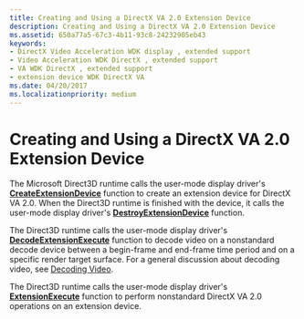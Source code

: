```yaml
---
title: Creating and Using a DirectX VA 2.0 Extension Device
description: Creating and Using a DirectX VA 2.0 Extension Device
ms.assetid: 650a77a5-67c3-4b11-93c8-24232905eb43
keywords:
- DirectX Video Acceleration WDK display , extended support
- Video Acceleration WDK DirectX , extended support
- VA WDK DirectX , extended support
- extension device WDK DirectX VA
ms.date: 04/20/2017
ms.localizationpriority: medium
---
```


# Creating and Using a DirectX VA 2.0 Extension Device


The Microsoft Direct3D runtime calls the user-mode display driver's [**CreateExtensionDevice**](https://msdn.microsoft.com/library/windows/hardware/ff540644) function to create an extension device for DirectX VA 2.0. When the Direct3D runtime is finished with the device, it calls the user-mode display driver's [**DestroyExtensionDevice**](https://msdn.microsoft.com/library/windows/hardware/ff552774) function.

The Direct3D runtime calls the user-mode display driver's [**DecodeExtensionExecute**](https://msdn.microsoft.com/library/windows/hardware/ff551811) function to decode video on a nonstandard decode device between a begin-frame and end-frame time period and on a specific render target surface. For a general discussion about decoding video, see [Decoding Video](decoding-video.md).

The Direct3D runtime calls the user-mode display driver's [**ExtensionExecute**](https://msdn.microsoft.com/library/windows/hardware/ff565604) function to perform nonstandard DirectX VA 2.0 operations on an extension device.

 

 





